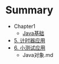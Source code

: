 # Summary
* Chapter1 
  * [Java基础](chapter1/README.md)
* [5. 计时器应用](Java对象)
* [6. 小测试应用](6_xiao_ce_shi_ying_yong.md)
  * Java对象.md


